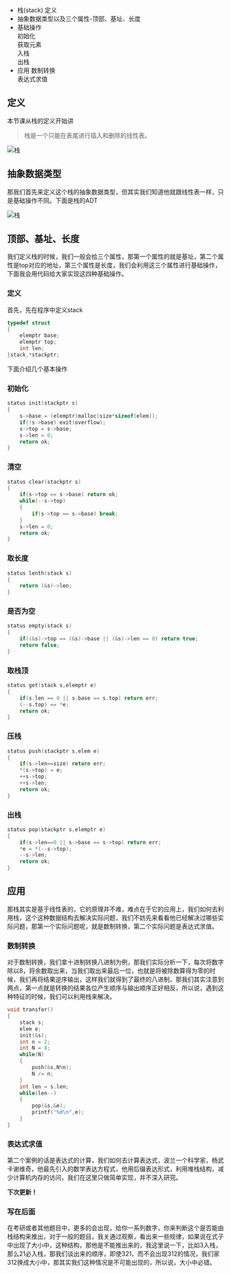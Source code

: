 - 栈(stack) 定义
- 抽象数据类型以及三个属性-顶部、基址、长度
- 基础操作  
    初始化  
    获取元素  
    入栈  
    出栈  
- 应用
    数制转换  
    表达式求值  

<!-- more -->

## 定义

本节课从栈的定义开始讲  

> 栈是一个只能在表尾进行插入和删除的线性表。

![栈](https://r.photo.store.qq.com/psb?/V146EW4F0E6ZOW/lLYkwM1ilt9u4.X4*5PcqMTvocWpVrsCiBAkznR3VZU!/r/dFkAAAAAAAAA)

## 抽象数据类型

那我们首先来定义这个栈的抽象数据类型，但其实我们知道他就跟线性表一样，只是基础操作不同。下面是栈的ADT  

![栈](https://r.photo.store.qq.com/psb?/V146EW4F0E6ZOW/Nzb4bZZfv3hN3.LWrDwjJkMvAk2SgRAjMRPai15ZzUg!/r/dDUBAAAAAAAA)

## 顶部、基址、长度

我们定义栈的时候，我们一般会给三个属性，那第一个属性的就是基址，第二个属性是top对应的地址，第三个属性是长度，我们会利用这三个属性进行基础操作，下面我会用代码给大家实现这四种基础操作。  

### 定义

首先，先在程序中定义stack 

```c
typedef struct
{
    elemptr base;
    elemptr top;
    int len;
}stack,*stackptr;
```

下面介绍几个基本操作  

### 初始化

```c
status init(stackptr s)
{
    s->base = (elemptr)malloc(size*sizeof(elem));
    if(!s->base) exit(overflow);
    s->top = s->base;
    s->len = 0;
    return ok;
}
```

### 清空

```c
status clear(stackptr s)
{
    if(s->top == s->base) return ok;
    while(--s->top)
    {
        if(s->top == s->base) break;
    }
    s->len = 0;
    return ok;
}
```

### 取长度

```c
status lenth(stack s)
{
    return (&s)->len;
}
```

### 是否为空

```c
status empty(stack s)
{
    if((&s)->top == (&s)->base || (&s)->len == 0) return true;
    return false;
}
```

### 取栈顶

```c
status get(stack s,elemptr e)
{
    if(s.len == 0 || s.base == s.top) return err;
    (--s.top) == *e;
    return ok;
}
```

### 压栈

```c
status push(stackptr s,elem e)
{
    if(s->len==size) return err;
    *(s->top) = e;
    ++s->top;
    ++s->len;
    return ok;
}
```

### 出栈

```c
status pop(stackptr s,elemptr e)
{
    if(s->len==0 || s->base == s->top) return err;
    *e = *(--s->top);
    --s->len;
    return ok;
}
```

## 应用

那栈其实是基于线性表的，它的原理并不难，难点在于它的应用上，我们如何去利用栈，这个这种数据结构去解决实际问题，我们不妨先来看看他已经解决过哪些实际问题，那第一个实际问题呢，就是数制转换，第二个实际问题是表达式求值。

### 数制转换

对于数制转换，我们拿十进制转换八进制为例，那我们实际分析一下，每次将数字除以8，将余数取出来，当我们取出来最后一位，也就是将被除数算得为零的时候，我们再将结果逆序输出，这样我们就得到了最终的八进制，那我们其实注意到两点，第一点就是转换的结果各位产生顺序与输出顺序正好相反，所以说，遇到这种特征的时候，我们可以利用栈来解决。


```c
void transfer()
{
    stack s;
    elem e;
    init(&s);
    int n = 2;
    int N = 8;
    while(N)
    {
        push(&s,N%n);
        N /= n;
    }
    int len = s.len;
    while(len--)
    {
        pop(&s,&e);
        printf("%d\n",e);
    }
}
```

### 表达式求值

第二个案例的话是表达式的计算，我们如何去计算表达式，波兰一个科学家，杨武卡谢维奇，他最先引入的数学表达方程式，他用后缀表达形式，利用堆栈结构，减少计算机内存的访问，我们在这里只做简单实现，并不深入研究。
  
**下次更新！**


### 写在后面

在考研或者其他题目中，更多的会出现，给你一系列数字，你来判断这个是否能由栈结构来推出，对于一般的题目，我关通过观察，看出来一些规律，如果说在式子中出现了大小中，这种结构，那他是不能推出来的，我这里说一下，比如3入栈，那么21必入栈，那我们谈出来的顺序，即使321，而不会出现312的情况，我们家312换成大小中，那其实我们这种情况是不可能出现的，所以说，大小中必错。


